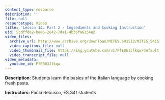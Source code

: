 ```yaml
---
content_type: resource
description: ''
file: null
resourcetype: Video
title: 'Lesson 13: Part 2 - Ingredients and Cooking Instruction'
uid: 5cdffd62-b8e6-2842-7da1-4bb5fa6254e2
video_files:
  archive_url: http://www.archive.org/download/MITES.S41S12/MITES_S41S12_Lesson13_Part2_300k.mp4
  video_captions_file: null
  video_thumbnail_file: https://img.youtube.com/vi/FfE0U3Jlkqw/default.jpg
  video_transcript_file: null
video_metadata:
  youtube_id: FfE0U3Jlkqw
---
```


**Description:** Students learn the basics of the Italian language by cooking fresh pasta.

**Instructors:** Paola Rebusco, ES.S41 students